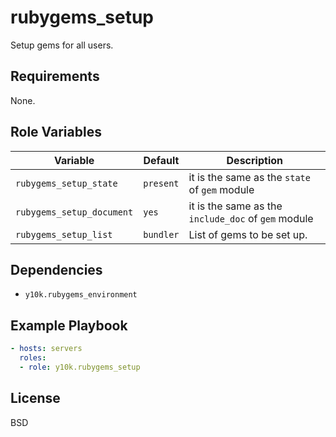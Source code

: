 rubygems_setup
=========

Setup gems for all users.

Requirements
------------

None.

Role Variables
--------------

| Variable                | Default | Description                                       |
|-------------------------|---------|---------------------------------------------------|
|`rubygems_setup_state`   |`present`|it is the same as the `state` of `gem` module      |
|`rubygems_setup_document`|`yes`    |it is the same as the `include_doc` of `gem` module|
|`rubygems_setup_list`    |`bundler`|List of gems to be set up.                         |

Dependencies
------------

- `y10k.rubygems_environment`

Example Playbook
----------------

```yaml
- hosts: servers
  roles:
  - role: y10k.rubygems_setup
```

License
-------

BSD
